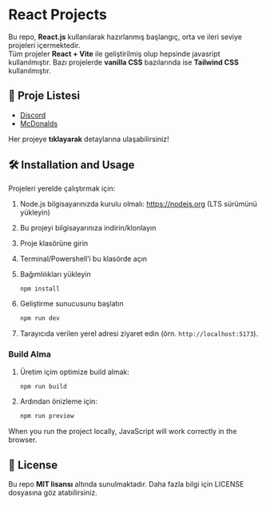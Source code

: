 # React Projects

Bu repo, **React.js** kullanılarak hazırlanmış başlangıç, orta ve ileri seviye projeleri içermektedir.  
Tüm projeler **React + Vite** ile geliştirilmiş olup hepsinde javasript kullanılmıştır.  Bazı projelerde **vanilla CSS** bazılarında ise **Tailwind CSS** kullanılmıştır.


## 📌 Proje Listesi
- [Discord](discord-clone/)
- [McDonalds](mcdonalds-clone/)

Her projeye **tıklayarak** detaylarına ulaşabilirsiniz!

## 🛠 Installation and Usage

Projeleri yerelde çalıştırmak için:

1. Node.js bilgisayarınızda kurulu olmalı: https://nodejs.org (LTS sürümünü yükleyin)
2. Bu projeyi bilgisayarınıza indirin/klonlayın
3. Proje klasörüne girin
4. Terminal/Powershell’i bu klasörde açın
5. Bağımlılıkları yükleyin
     ```bash
     npm install
     ```

6. Geliştirme sunucusunu başlatın
     ```bash
     npm run dev
     ```

7. Tarayıcıda verilen yerel adresi ziyaret edin (örn. `http://localhost:5173`).

### Build Alma
1. Üretim içim optimize build almak:
     ```bash
     npm run build
     ```
2. Ardından önizleme için:
     ```bash
     npm run preview
     ```

     
When you run the project locally, JavaScript will work correctly in the browser.
     


## 📜 License
Bu repo **MIT lisansı** altında sunulmaktadır. Daha fazla bilgi için LICENSE dosyasına göz atabilirsiniz.
